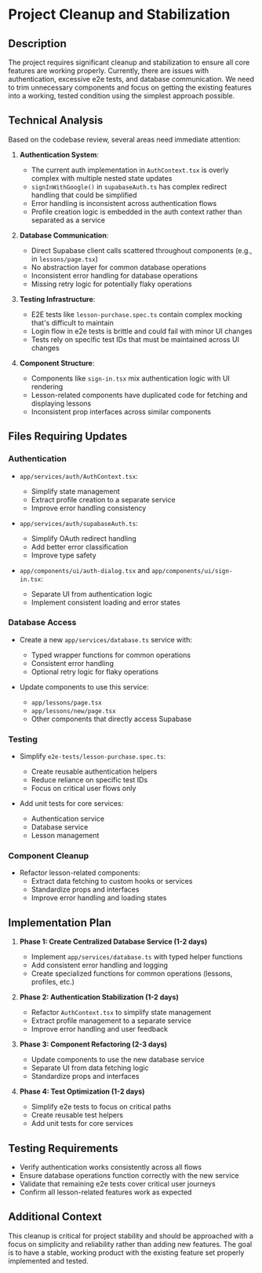 # Project Cleanup and Stabilization

## Description
The project requires significant cleanup and stabilization to ensure all core features are working properly. Currently, there are issues with authentication, excessive e2e tests, and database communication. We need to trim unnecessary components and focus on getting the existing features into a working, tested condition using the simplest approach possible.

## Technical Analysis
Based on the codebase review, several areas need immediate attention:

1. **Authentication System**:
   - The current auth implementation in `AuthContext.tsx` is overly complex with multiple nested state updates
   - `signInWithGoogle()` in `supabaseAuth.ts` has complex redirect handling that could be simplified
   - Error handling is inconsistent across authentication flows
   - Profile creation logic is embedded in the auth context rather than separated as a service

2. **Database Communication**:
   - Direct Supabase client calls scattered throughout components (e.g., in `lessons/page.tsx`)
   - No abstraction layer for common database operations
   - Inconsistent error handling for database operations
   - Missing retry logic for potentially flaky operations

3. **Testing Infrastructure**:
   - E2E tests like `lesson-purchase.spec.ts` contain complex mocking that's difficult to maintain
   - Login flow in e2e tests is brittle and could fail with minor UI changes
   - Tests rely on specific test IDs that must be maintained across UI changes

4. **Component Structure**:
   - Components like `sign-in.tsx` mix authentication logic with UI rendering
   - Lesson-related components have duplicated code for fetching and displaying lessons
   - Inconsistent prop interfaces across similar components

## Files Requiring Updates

### Authentication
- `app/services/auth/AuthContext.tsx`:
  - Simplify state management
  - Extract profile creation to a separate service
  - Improve error handling consistency

- `app/services/auth/supabaseAuth.ts`:
  - Simplify OAuth redirect handling
  - Add better error classification
  - Improve type safety

- `app/components/ui/auth-dialog.tsx` and `app/components/ui/sign-in.tsx`:
  - Separate UI from authentication logic
  - Implement consistent loading and error states

### Database Access
- Create a new `app/services/database.ts` service with:
  - Typed wrapper functions for common operations
  - Consistent error handling
  - Optional retry logic for flaky operations

- Update components to use this service:
  - `app/lessons/page.tsx`
  - `app/lessons/new/page.tsx`
  - Other components that directly access Supabase

### Testing
- Simplify `e2e-tests/lesson-purchase.spec.ts`:
  - Create reusable authentication helpers
  - Reduce reliance on specific test IDs
  - Focus on critical user flows only

- Add unit tests for core services:
  - Authentication service
  - Database service
  - Lesson management

### Component Cleanup
- Refactor lesson-related components:
  - Extract data fetching to custom hooks or services
  - Standardize props and interfaces
  - Improve error handling and loading states

## Implementation Plan

1. **Phase 1: Create Centralized Database Service (1-2 days)**
   - Implement `app/services/database.ts` with typed helper functions
   - Add consistent error handling and logging
   - Create specialized functions for common operations (lessons, profiles, etc.)

2. **Phase 2: Authentication Stabilization (1-2 days)**
   - Refactor `AuthContext.tsx` to simplify state management
   - Extract profile management to a separate service
   - Improve error handling and user feedback

3. **Phase 3: Component Refactoring (2-3 days)**
   - Update components to use the new database service
   - Separate UI from data fetching logic
   - Standardize props and interfaces

4. **Phase 4: Test Optimization (1-2 days)**
   - Simplify e2e tests to focus on critical paths
   - Create reusable test helpers
   - Add unit tests for core services

## Testing Requirements
- Verify authentication works consistently across all flows
- Ensure database operations function correctly with the new service
- Validate that remaining e2e tests cover critical user journeys
- Confirm all lesson-related features work as expected

## Additional Context
This cleanup is critical for project stability and should be approached with a focus on simplicity and reliability rather than adding new features. The goal is to have a stable, working product with the existing feature set properly implemented and tested.
